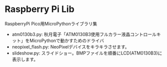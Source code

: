 # Raspberry Pi Lib

RaspberryPi Pico用MicroPythonライブラリ集

- atm0130b3.py: 秋月電子「ATM0130B3使用フルカラー液晶コントロールキット」をMicroPythonで動かすためのドライバ
- neopixel_flash.py: NeoPixelデバイスをキラキラさせます。
- slideshow.py: スライドショー。BMPファイルを順番にLCD(ATM0130B3)に表示します。
